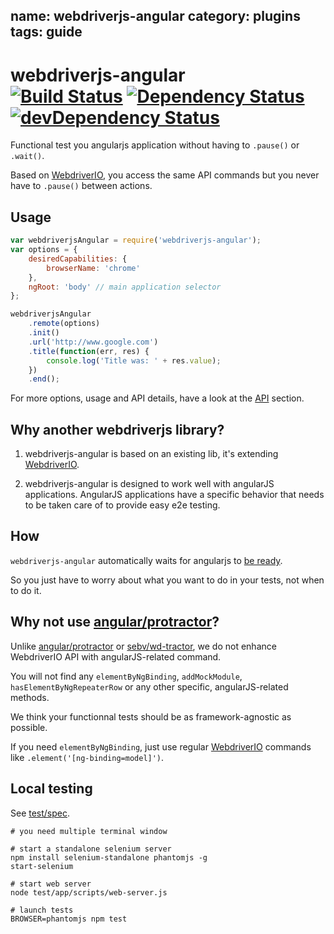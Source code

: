 name: webdriverjs-angular
category: plugins
tags: guide
---

# webdriverjs-angular <br>[![Build Status](https://travis-ci.org/webdriverio/webdriverjs-angular.png?branch=master)](https://travis-ci.org/webdriverio/webdriverjs-angular) [![Dependency Status](https://david-dm.org/webdriverio/webdriverjs-angular.png?theme=shields.io)](https://david-dm.org/webdriverio/webdriverjs-angular) [![devDependency Status](https://david-dm.org/webdriverio/webdriverjs-angular/dev-status.png?theme=shields.io)](https://david-dm.org/webdriverio/webdriverjs-angular#info=devDependencies)

Functional test you angularjs application without having to `.pause()` or `.wait()`.

Based on [WebdriverIO](/), you access the same API commands but you never have to `.pause()` between actions.

## Usage

```js
var webdriverjsAngular = require('webdriverjs-angular');
var options = {
    desiredCapabilities: {
        browserName: 'chrome'
    },
    ngRoot: 'body' // main application selector
};

webdriverjsAngular
    .remote(options)
    .init()
    .url('http://www.google.com')
    .title(function(err, res) {
        console.log('Title was: ' + res.value);
    })
    .end();
```

For more options, usage and API details, have a look at the [API](/api.html) section.

## Why another webdriverjs library?

1. webdriverjs-angular is based on an existing lib, it's extending
[WebdriverIO](https://github.com/webdriverio/webdriverio).

2. webdriverjs-angular is designed to work well with angularJS applications.
AngularJS applications have a specific behavior that needs to be taken care
of to provide easy e2e testing.

## How

`webdriverjs-angular` automatically waits for angularjs to [be ready](https://github.com/angular/angular.js/blob/cf686285c22d528440e173fdb65ad1052d96df3c/src/ng/browser.js#L70).

So you just have to worry about what you want to do in your tests, not when
to do it.

## Why not use [angular/protractor](https://github.com/angular/protractor)?

Unlike [angular/protractor](https://github.com/angular/protractor) or
[sebv/wd-tractor](https://github.com/sebv/wd-tractor),
we do not enhance WebdriverIO API with angularJS-related
command.

You will not find any `elementByNgBinding`, `addMockModule`,
`hasElementByNgRepeaterRow` or any other specific, angularJS-related methods.

We think your functionnal tests should be as framework-agnostic as possible.

If you need `elementByNgBinding`, just use regular
[WebdriverIO](https://github.com/webdriverio/webdriverio)
commands like `.element('[ng-binding=model]')`.

## Local testing

See [test/spec](test/spec).

```shell
# you need multiple terminal window

# start a standalone selenium server
npm install selenium-standalone phantomjs -g
start-selenium

# start web server
node test/app/scripts/web-server.js

# launch tests
BROWSER=phantomjs npm test
```
